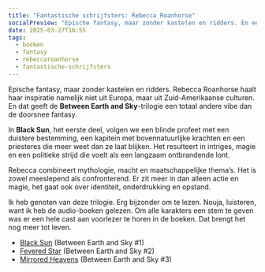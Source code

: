 ```yaml
---
title: "Fantastische schrijfsters: Rebecca Roanhorse"
socialPreview: "Epische fantasy, maar zonder kastelen en ridders. En een hele cast aan voorlezers."
date: 2025-03-27T16:55
tags:
  - boeken
  - fantasy
  - rebeccaroanhorse
  - fantastische-schrijfsters
---
```


Epische fantasy, maar zonder kastelen en ridders. Rebecca Roanhorse haalt haar inspiratie namelijk niet uit Europa, maar uit Zuid-Amerikaanse culturen. En dat geeft de **Between Earth and Sky**-trilogie een totaal andere vibe dan de doorsnee fantasy.

In **Black Sun**, het eerste deel, volgen we een blinde profeet met een duistere bestemming, een kapitein met bovennatuurlijke krachten en een priesteres die meer weet dan ze laat blijken. Het resulteert in intriges, magie en een politieke strijd die voelt als een langzaam ontbrandende lont.

Rebecca combineert mythologie, macht en maatschappelijke thema’s. Het is zowel meeslepend als confronterend. Er zit meer in dan alleen actie en magie, het gaat ook over identiteit, onderdrukking en opstand.

Ik heb genoten van deze trilogie. Erg bijzonder om te lezen. Nouja, luisteren, want ik heb de audio-boeken gelezen. Om alle karakters een stem te geven was er een hele cast aan voorlezer te horen in de boeken. Dat brengt het nog meer tot leven.

- [Black Sun](https://app.thestorygraph.com/books/d00167d0-9097-40c1-b84f-1620a970b545) (Between Earth and Sky #1)
- [Fevered Star](https://app.thestorygraph.com/books/1dd6de6b-c729-470f-bba4-d45cbd035dcb) (Between Earth and Sky #2)
- [Mirrored Heavens](https://app.thestorygraph.com/books/d947ca1b-83f1-4f03-b71d-3a8a9a93f9b8) (Between Earth and Sky #3)
